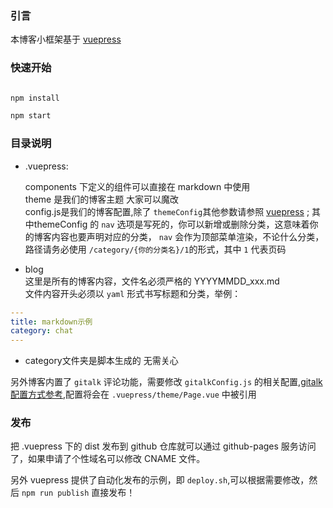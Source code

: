 
### 引言

本博客小框架基于 [vuepress](http://daringfireball.net/projects/markdown/syntax)

### 快速开始

```bash

npm install 

npm start

```

### 目录说明

- .vuepress:  

    components 下定义的组件可以直接在 markdown 中使用  
    theme 是我们的博客主题 大家可以魔改  
    config.js是我们的博客配置,除了 `themeConfig`其他参数请参照 [vuepress](https://vuepress.vuejs.org) ;
    其中themeConfig 的 `nav` 选项是写死的，你可以新增或删除分类，这意味着你的博客内容也要声明对应的分类， `nav` 会作为顶部菜单渲染，不论什么分类，路径请务必使用 `/category/{你的分类名}/1`的形式，其中 `1` 代表页码

- blog  
    这里是所有的博客内容，文件名必须严格的 YYYYMMDD_xxx.md  
    文件内容开头必须以 `yaml` 形式书写标题和分类，举例：
```yaml
---
title: markdown示例
category: chat
---
```
- category文件夹是脚本生成的 无需关心

另外博客内置了 `gitalk` 评论功能，需要修改 `gitalkConfig.js` 的相关配置,[gitalk 配置方式参考](https://www.jianshu.com/p/656e6101bf0f),配置将会在 `.vuepress/theme/Page.vue` 中被引用

### 发布

把 .vuepress 下的 dist 发布到 github 仓库就可以通过 github-pages 服务访问了，如果申请了个性域名可以修改 CNAME 文件。  

另外 vuepress 提供了自动化发布的示例，即 `deploy.sh`,可以根据需要修改，然后 `npm run publish` 直接发布！


